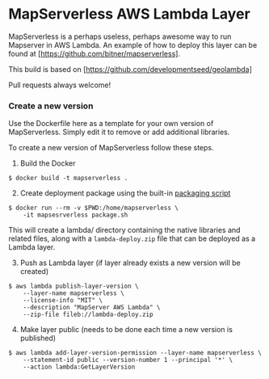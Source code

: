 # MapServerless AWS Lambda Layer

MapServerless is a perhaps useless, perhaps awesome way to run Mapserver in AWS Lambda. An example of how to deploy this layer can be found at [https://github.com/bitner/mapserverless].

This build is based on [https://github.com/developmentseed/geolambda]

Pull requests always welcome!


### Create a new version

Use the Dockerfile here as a template for your own version of MapServerless. Simply edit it to remove or add additional libraries.

To create a new version of MapServerless follow these steps. 


1. Build the Docker

```
$ docker build -t mapserverless .
```

2. Create deployment package using the built-in [packaging script](bin/package.sh)

```
$ docker run --rm -v $PWD:/home/mapserverless \
	-it mapsesrverless package.sh
```

This will create a lambda/ directory containing the native libraries and related files, along with a `lambda-deploy.zip` file that can be deployed as a Lambda layer.

3. Push as Lambda layer (if layer already exists a new version will be created)

```
$ aws lambda publish-layer-version \
	--layer-name mapserverless \
	--license-info "MIT" \
	--description "MapServer AWS Lambda" \
	--zip-file fileb://lambda-deploy.zip
```

4. Make layer public (needs to be done each time a new version is published)

```
$ aws lambda add-layer-version-permission --layer-name mapserverless \
	--statement-id public --version-number 1 --principal '*' \
	--action lambda:GetLayerVersion
```
